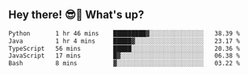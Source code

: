 ## Hey there! 😎👋 What's up?

<!--START_SECTION:waka-->

```txt
Python       1 hr 46 mins    █████████▓░░░░░░░░░░░░░░░   38.39 %
Java         1 hr 4 mins     █████▓░░░░░░░░░░░░░░░░░░░   23.17 %
TypeScript   56 mins         █████░░░░░░░░░░░░░░░░░░░░   20.36 %
JavaScript   17 mins         █▓░░░░░░░░░░░░░░░░░░░░░░░   06.38 %
Bash         8 mins          ▓░░░░░░░░░░░░░░░░░░░░░░░░   03.22 %
```

<!--END_SECTION:waka-->
